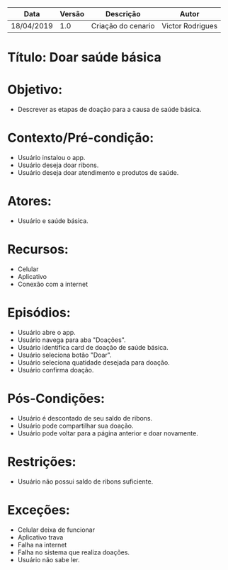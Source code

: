 | Data | Versão | Descrição | Autor |
|---|---|---|---|
| 18/04/2019 | 1.0 | Criação do cenario | Victor Rodrigues |

# Título: Doar saúde básica

# Objetivo: 

- Descrever as etapas de doação para a causa de saúde básica.

# Contexto/Pré-condição: 

- Usuário instalou o app.
- Usuário deseja doar ribons.
- Usuário deseja doar atendimento e produtos de saúde.

# Atores: 

- Usuário e saúde básica.

# Recursos: 

- Celular
- Aplicativo
- Conexão com a internet

# Episódios: 

- Usuário abre o app.
- Usuário navega para aba "Doações".
- Usuário identifica card de doação de saúde básica.
- Usuário seleciona botão "Doar".
- Usuário seleciona quatidade desejada para doação.
- Usuário confirma doação.

# Pós-Condições: 

- Usuário é descontado de seu saldo de ribons.
- Usuário pode compartilhar sua doação.
- Usuário pode voltar para a página anterior e doar novamente.

# Restrições: 

- Usuário não possui saldo de ribons suficiente.

# Exceções:

- Celular deixa de funcionar 
- Aplicativo trava 
- Falha na internet 
- Falha no sistema que realiza doações.
- Usuário não sabe ler.